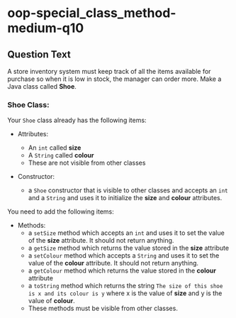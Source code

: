 # oop-special_class_method-medium-q10

## Question Text

A store inventory system must keep track of all the items available for purchase so when it is low in stock, the
manager can order more. Make a Java class called **Shoe**.

### Shoe Class:

Your `Shoe` class already has the following items:

- Attributes:
    - An `int` called **size**
    - A `String` called **colour**
    - These are not visible from other classes

- Constructor:
    - a `Shoe` constructor that is visible to other classes and accepts an `int` and a `String` and uses it to
      initialize the **size** and **colour** attributes.

You need to add the following items:

- Methods:
    - a `setSize` method which accepts an `int` and uses it to set the value of the **size** attribute. It should not
      return anything.
    - a `getSize` method which returns the value stored in the **size** attribute
    - a `setColour` method which accepts a `String` and uses it to set the value of the **colour** attribute. It should
      not return anything.
    - a `getColour` method which returns the value stored in the **colour** attribute
    - a `toString` method which returns the string `The size of this shoe is x and its colour is y` where x is
      the value of **size** and y is the value of **colour**.
    - These methods must be visible from other classes.